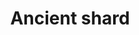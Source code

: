 ---
layout: item
title: Ancient shard
item-id: 19677
datatable: true
id: 19677
name: "Ancient shard"
members: true
lowalch: 81
highalch: 122
examine: "You're not sure what this is, but it feels powerful."
monsters:
  - id: 70
    name: "Skeleton"
    members: false
    combat_level: 22
    wiki_url: "https://oldschool.runescape.wiki/w/Skeleton#Level_22"
    drops:
      - quantity: "1"
        rarity: 0.0031847133757961785
    image: "https://oldschool.runescape.wiki/images/1/1c/Giant_skeleton_%28Tarn%27s_Lair%29.png?87c63"
  - id: 74
    name: "Skeleton"
    members: false
    combat_level: 21
    wiki_url: "https://oldschool.runescape.wiki/w/Skeleton#Level_21"
    drops:
      - quantity: "1"
        rarity: 0.0031512605042016808
    image: "https://oldschool.runescape.wiki/images/1/1c/Giant_skeleton_%28Tarn%27s_Lair%29.png?87c63"
  - id: 77
    name: "Skeleton"
    members: false
    combat_level: 25
    wiki_url: "https://oldschool.runescape.wiki/w/Skeleton#Level_25"
    drops:
      - quantity: "1"
        rarity: 0.003105590062111801
    image: "https://oldschool.runescape.wiki/images/1/1c/Giant_skeleton_%28Tarn%27s_Lair%29.png?87c63"
  - id: 82
    name: "Skeleton"
    members: false
    combat_level: 45
    wiki_url: "https://oldschool.runescape.wiki/w/Skeleton#Level_45"
    drops:
      - quantity: "1"
        rarity: 0.003401360544217687
    image: "https://oldschool.runescape.wiki/images/1/1c/Giant_skeleton_%28Tarn%27s_Lair%29.png?87c63"
  - id: 104
    name: "Hellhound"
    members: true
    combat_level: 122
    wiki_url: "https://oldschool.runescape.wiki/w/Hellhound#Level_122"
    drops:
      - quantity: "1"
        rarity: 0.00390625
    image: "https://oldschool.runescape.wiki/images/3/3e/Hellhound.png?a089e"
  - id: 240
    name: "Black demon"
    members: true
    combat_level: 172
    wiki_url: "https://oldschool.runescape.wiki/w/Black_demon#Level_172"
    drops:
      - quantity: "1"
        rarity: 0.004373177842565598
    image: "https://oldschool.runescape.wiki/images/0/00/Black_demon.png?5ecf8"
  - id: 270
    name: "Bronze dragon"
    members: true
    combat_level: 131
    wiki_url: "https://oldschool.runescape.wiki/w/Bronze_dragon#Standard"
    drops:
      - quantity: "1"
        rarity: 0.003968253968253968
    image: "https://oldschool.runescape.wiki/images/8/8f/Bronze_dragon.png?58670"
  - id: 272
    name: "Iron dragon"
    members: true
    combat_level: 189
    wiki_url: "https://oldschool.runescape.wiki/w/Iron_dragon#Normal"
    drops:
      - quantity: "1"
        rarity: 0.004477611940298508
    image: "https://oldschool.runescape.wiki/images/4/41/Iron_dragon.png?5b7f9"
  - id: 415
    name: "Abyssal demon"
    members: true
    combat_level: 124
    wiki_url: "https://oldschool.runescape.wiki/w/Abyssal_demon#Standard"
    drops:
      - quantity: "1"
        rarity: 0.004285714285714286
    image: "https://oldschool.runescape.wiki/images/2/21/Abyssal_demon.png?5e1ed"
  - id: 423
    name: "Dust devil"
    members: true
    combat_level: 93
    wiki_url: "https://oldschool.runescape.wiki/w/Dust_devil#Level_93"
    drops:
      - quantity: "1"
        rarity: 0.00379746835443038
    image: "https://oldschool.runescape.wiki/images/5/5e/Dust_devil.png?4b2c4"
  - id: 970
    name: "Dagannoth"
    members: true
    combat_level: 74
    wiki_url: "https://oldschool.runescape.wiki/w/Dagannoth#Level_74_(1)"
    drops:
      - quantity: "1"
        rarity: 0.003488372093023256
    image: "https://oldschool.runescape.wiki/images/thumb/b/bb/Dagannoth.png/1200px-Dagannoth.png?81f00"
  - id: 973
    name: "Dagannoth"
    members: true
    combat_level: 92
    wiki_url: "https://oldschool.runescape.wiki/w/Dagannoth#Level_92_(1)"
    drops:
      - quantity: "1"
        rarity: 0.003947368421052632
    image: "https://oldschool.runescape.wiki/images/thumb/b/bb/Dagannoth.png/1200px-Dagannoth.png?81f00"
  - id: 2005
    name: "Lesser demon"
    members: false
    combat_level: 82
    wiki_url: "https://oldschool.runescape.wiki/w/Lesser_demon#Level_82"
    drops:
      - quantity: "1"
        rarity: 0.003562945368171022
    image: "https://oldschool.runescape.wiki/images/6/6d/Lesser_demon.png?65f08"
  - id: 2025
    name: "Greater demon"
    members: false
    combat_level: 92
    wiki_url: "https://oldschool.runescape.wiki/w/Greater_demon#Level_92"
    drops:
      - quantity: "1"
        rarity: 0.0036496350364963502
    image: "https://oldschool.runescape.wiki/images/5/56/Greater_demon.png?f293e"
  - id: 2075
    name: "Fire giant"
    members: true
    combat_level: 86
    wiki_url: "https://oldschool.runescape.wiki/w/Fire_giant#Level_86"
    drops:
      - quantity: "1"
        rarity: 0.003856041131105399
    image: ""
  - id: 2090
    name: "Moss giant"
    members: false
    combat_level: 42
    wiki_url: "https://oldschool.runescape.wiki/w/Moss_giant#Level_42"
    drops:
      - quantity: "1"
        rarity: 0.0034090909090909094
    image: "https://oldschool.runescape.wiki/images/6/61/Moss_giant.png?3c6c6"
  - id: 2097
    name: "Cyclops"
    members: true
    combat_level: 56
    wiki_url: "https://oldschool.runescape.wiki/w/Cyclops#Level_56"
    drops:
      - quantity: "1"
        rarity: 0.0035294117647058825
    image: "https://oldschool.runescape.wiki/images/a/a9/Cyclops.png?dd786"
  - id: 2098
    name: "Hill Giant"
    members: false
    combat_level: 28
    wiki_url: "https://oldschool.runescape.wiki/w/Hill_Giant#1"
    drops:
      - quantity: "1"
        rarity: 0.0032258064516129032
    image: "https://oldschool.runescape.wiki/images/5/5f/Hill_Giant.png?d162a"
  - id: 2137
    name: "Cyclops"
    members: true
    combat_level: 106
    wiki_url: "https://oldschool.runescape.wiki/w/Cyclops#Level_106"
    drops:
      - quantity: "1"
        rarity: 0.004285714285714286
    image: "https://oldschool.runescape.wiki/images/a/a9/Cyclops.png?dd786"
  - id: 2235
    name: "Cyclops"
    members: true
    combat_level: 81
    wiki_url: "https://oldschool.runescape.wiki/w/Cyclops#Level_81"
    drops:
      - quantity: "1"
        rarity: 0.0038461538461538464
    image: "https://oldschool.runescape.wiki/images/a/a9/Cyclops.png?dd786"
  - id: 2464
    name: "Cyclops"
    members: true
    combat_level: 76
    wiki_url: "https://oldschool.runescape.wiki/w/Cyclops#Level_76"
    drops:
      - quantity: "1"
        rarity: 0.0037500000000000007
    image: "https://oldschool.runescape.wiki/images/a/a9/Cyclops.png?dd786"
  - id: 2514
    name: "Ankou"
    members: false
    combat_level: 75
    wiki_url: "https://oldschool.runescape.wiki/w/Ankou#Level_75"
    drops:
      - quantity: "1"
        rarity: 0.0034090909090909094
    image: ""
  - id: 2515
    name: "Ankou"
    members: false
    combat_level: 82
    wiki_url: "https://oldschool.runescape.wiki/w/Ankou#Level_82"
    drops:
      - quantity: "1"
        rarity: 0.0034482758620689655
    image: ""
  - id: 2516
    name: "Ankou"
    members: false
    combat_level: 86
    wiki_url: "https://oldschool.runescape.wiki/w/Ankou#Level_86"
    drops:
      - quantity: "1"
        rarity: 0.003488372093023256
    image: ""
  - id: 2520
    name: "Skeleton"
    members: false
    combat_level: 68
    wiki_url: "https://oldschool.runescape.wiki/w/Skeleton#Level_68"
    drops:
      - quantity: "1"
        rarity: 0.003488372093023256
    image: "https://oldschool.runescape.wiki/images/1/1c/Giant_skeleton_%28Tarn%27s_Lair%29.png?87c63"
  - id: 2521
    name: "Skeleton"
    members: false
    combat_level: 60
    wiki_url: "https://oldschool.runescape.wiki/w/Skeleton#Level_60"
    drops:
      - quantity: "1"
        rarity: 0.003488372093023256
    image: "https://oldschool.runescape.wiki/images/1/1c/Giant_skeleton_%28Tarn%27s_Lair%29.png?87c63"
  - id: 2524
    name: "Skeleton"
    members: false
    combat_level: 85
    wiki_url: "https://oldschool.runescape.wiki/w/Skeleton#Level_85"
    drops:
      - quantity: "1"
        rarity: 0.0035460992907801418
    image: "https://oldschool.runescape.wiki/images/1/1c/Giant_skeleton_%28Tarn%27s_Lair%29.png?87c63"
  - id: 2844
    name: "Magic axe"
    members: true
    combat_level: 42
    wiki_url: "https://oldschool.runescape.wiki/w/Magic_axe"
    drops:
      - quantity: "1"
        rarity: 0.003289473684210526
    image: "https://oldschool.runescape.wiki/images/thumb/a/a3/Magic_axe.png/1200px-Magic_axe.png?956ac"
  - id: 3133
    name: "Hellhound"
    members: true
    combat_level: 127
    wiki_url: "https://oldschool.runescape.wiki/w/Hellhound#Level_127"
    drops:
      - quantity: "1"
        rarity: 0.00390625
    image: "https://oldschool.runescape.wiki/images/3/3e/Hellhound.png?a089e"
  - id: 3612
    name: "Possessed pickaxe"
    members: true
    combat_level: 50
    wiki_url: "https://oldschool.runescape.wiki/w/Possessed_pickaxe"
    drops:
      - quantity: "1"
        rarity: 0.0032608695652173916
    image: "https://oldschool.runescape.wiki/images/c/cf/Possessed_pickaxe.png?a07de"
  - id: 3851
    name: "Moss giant"
    members: true
    combat_level: 48
    wiki_url: "https://oldschool.runescape.wiki/w/Moss_giant#Level_48"
    drops:
      - quantity: "1"
        rarity: 0.0036144578313253017
    image: "https://oldschool.runescape.wiki/images/6/61/Moss_giant.png?3c6c6"
  - id: 6295
    name: "Black demon (hard)"
    members: true
    combat_level: 292
    wiki_url: "https://oldschool.runescape.wiki/w/Black_demon#Hard"
    drops:
      - quantity: "1"
        rarity: 0.006122448979591837
    image: "https://oldschool.runescape.wiki/images/0/00/Black_demon.png?5ecf8"
  - id: 6740
    name: "Shade"
    members: false
    combat_level: 159
    wiki_url: "https://oldschool.runescape.wiki/w/Shade#Stronghold_of_Security"
    drops:
      - quantity: "1"
        rarity: 0.004545454545454545
    image: "https://oldschool.runescape.wiki/images/d/dc/Shade.png?b6ad1"
  - id: 7242
    name: "Black demon"
    members: true
    combat_level: 184
    wiki_url: "https://oldschool.runescape.wiki/w/Black_demon#Level_184"
    drops:
      - quantity: "1"
        rarity: 0.004545454545454545
    image: "https://oldschool.runescape.wiki/images/0/00/Black_demon.png?5ecf8"
  - id: 7243
    name: "Black demon"
    members: true
    combat_level: 178
    wiki_url: "https://oldschool.runescape.wiki/w/Black_demon#Level_178"
    drops:
      - quantity: "1"
        rarity: 0.004411764705882353
    image: "https://oldschool.runescape.wiki/images/0/00/Black_demon.png?5ecf8"
  - id: 7244
    name: "Greater demon"
    members: true
    combat_level: 101
    wiki_url: "https://oldschool.runescape.wiki/w/Greater_demon#Level_101"
    drops:
      - quantity: "1"
        rarity: 0.003947368421052632
    image: "https://oldschool.runescape.wiki/images/5/56/Greater_demon.png?f293e"
  - id: 7245
    name: "Greater demon"
    members: true
    combat_level: 100
    wiki_url: "https://oldschool.runescape.wiki/w/Greater_demon#Level_100"
    drops:
      - quantity: "1"
        rarity: 0.0038961038961038965
    image: "https://oldschool.runescape.wiki/images/5/56/Greater_demon.png?f293e"
  - id: 7246
    name: "Greater demon"
    members: true
    combat_level: 113
    wiki_url: "https://oldschool.runescape.wiki/w/Greater_demon#Level_113"
    drops:
      - quantity: "1"
        rarity: 0.004054054054054054
    image: "https://oldschool.runescape.wiki/images/5/56/Greater_demon.png?f293e"
  - id: 7247
    name: "Lesser demon"
    members: true
    combat_level: 87
    wiki_url: "https://oldschool.runescape.wiki/w/Lesser_demon#Level_87"
    drops:
      - quantity: "1"
        rarity: 0.0036319612590799033
    image: "https://oldschool.runescape.wiki/images/6/6d/Lesser_demon.png?65f08"
  - id: 7248
    name: "Lesser demon"
    members: true
    combat_level: 94
    wiki_url: "https://oldschool.runescape.wiki/w/Lesser_demon#Level_94"
    drops:
      - quantity: "1"
        rarity: 0.0037313432835820895
    image: "https://oldschool.runescape.wiki/images/6/6d/Lesser_demon.png?65f08"
  - id: 7249
    name: "Dust devil"
    members: true
    combat_level: 110
    wiki_url: "https://oldschool.runescape.wiki/w/Dust_devil#Level_110"
    drops:
      - quantity: "1"
        rarity: 0.004054054054054054
    image: "https://oldschool.runescape.wiki/images/5/5e/Dust_devil.png?4b2c4"
  - id: 7251
    name: "Fire giant"
    members: true
    combat_level: 109
    wiki_url: "https://oldschool.runescape.wiki/w/Fire_giant#Level_109"
    drops:
      - quantity: "1"
        rarity: 0.004285714285714286
    image: ""
  - id: 7252
    name: "Fire giant"
    members: true
    combat_level: 104
    wiki_url: "https://oldschool.runescape.wiki/w/Fire_giant#Level_104"
    drops:
      - quantity: "1"
        rarity: 0.004054054054054054
    image: ""
  - id: 7253
    name: "Bronze dragon"
    members: true
    combat_level: 143
    wiki_url: "https://oldschool.runescape.wiki/w/Bronze_dragon#Catacombs_of_Kourend"
    drops:
      - quantity: "1"
        rarity: 0.003968253968253968
    image: "https://oldschool.runescape.wiki/images/8/8f/Bronze_dragon.png?58670"
  - id: 7254
    name: "Iron dragon"
    members: true
    combat_level: 215
    wiki_url: "https://oldschool.runescape.wiki/w/Iron_dragon#Catacombs_of_Kourend"
    drops:
      - quantity: "1"
        rarity: 0.004918032786885246
    image: "https://oldschool.runescape.wiki/images/4/41/Iron_dragon.png?5b7f9"
  - id: 7255
    name: "Steel dragon"
    members: true
    combat_level: 274
    wiki_url: "https://oldschool.runescape.wiki/w/Steel_dragon#Catacombs_of_Kourend"
    drops:
      - quantity: "1"
        rarity: 0.006
    image: "https://oldschool.runescape.wiki/images/0/0b/Steel_dragon.png?dd42e"
  - id: 7257
    name: "Ankou"
    members: false
    combat_level: 95
    wiki_url: "https://oldschool.runescape.wiki/w/Ankou#Level_95"
    drops:
      - quantity: "1"
        rarity: 0.0034090909090909094
    image: ""
  - id: 7266
    name: "King Sand Crab"
    members: true
    combat_level: 107
    wiki_url: "https://oldschool.runescape.wiki/w/King_Sand_Crab#Active"
    drops:
      - quantity: "1"
        rarity: 0.005
    image: "https://oldschool.runescape.wiki/images/8/81/King_Sand_Crab.png?97237"
  - id: 7272
    name: "Twisted Banshee"
    members: true
    combat_level: 89
    wiki_url: "https://oldschool.runescape.wiki/w/Twisted_Banshee"
    drops:
      - quantity: "1"
        rarity: 0.0037500000000000007
    image: "https://oldschool.runescape.wiki/images/5/51/Twisted_Banshee.png?9d60d"
  - id: 7273
    name: "Brutal blue dragon"
    members: true
    combat_level: 271
    wiki_url: "https://oldschool.runescape.wiki/w/Brutal_blue_dragon"
    drops:
      - quantity: "1"
        rarity: 0.0058823529411764705
    image: "https://oldschool.runescape.wiki/images/0/01/Brutal_blue_dragon.png?24f54"
  - id: 7274
    name: "Brutal red dragon"
    members: true
    combat_level: 289
    wiki_url: "https://oldschool.runescape.wiki/w/Brutal_red_dragon"
    drops:
      - quantity: "1"
        rarity: 0.006976744186046512
    image: "https://oldschool.runescape.wiki/images/0/0d/Brutal_red_dragon.png?24f54"
  - id: 7275
    name: "Brutal black dragon"
    members: true
    combat_level: 318
    wiki_url: "https://oldschool.runescape.wiki/w/Brutal_black_dragon"
    drops:
      - quantity: "1"
        rarity: 0.008108108108108109
    image: "https://oldschool.runescape.wiki/images/a/a2/Brutal_black_dragon.png?24f54"
  - id: 7276
    name: "Mutated Bloodveld"
    members: true
    combat_level: 123
    wiki_url: "https://oldschool.runescape.wiki/w/Mutated_Bloodveld"
    drops:
      - quantity: "1"
        rarity: 0.004545454545454545
    image: "https://oldschool.runescape.wiki/images/thumb/8/85/Mutated_Bloodveld.png/1200px-Mutated_Bloodveld.png?64d32"
  - id: 7277
    name: "Warped Jelly"
    members: true
    combat_level: 112
    wiki_url: "https://oldschool.runescape.wiki/w/Warped_Jelly"
    drops:
      - quantity: "1"
        rarity: 0.004166666666666667
    image: "https://oldschool.runescape.wiki/images/thumb/3/31/Warped_Jelly.png/1200px-Warped_Jelly.png?3929c"
  - id: 7278
    name: "Greater Nechryael"
    members: true
    combat_level: 200
    wiki_url: "https://oldschool.runescape.wiki/w/Greater_Nechryael"
    drops:
      - quantity: "1"
        rarity: 0.005084745762711865
    image: "https://oldschool.runescape.wiki/images/d/dc/Greater_Nechryael.png?a4d2b"
  - id: 7279
    name: "Deviant spectre"
    members: true
    combat_level: 169
    wiki_url: "https://oldschool.runescape.wiki/w/Deviant_spectre"
    drops:
      - quantity: "1"
        rarity: 0.004838709677419355
    image: "https://oldschool.runescape.wiki/images/2/28/Deviant_spectre.png?17609"
  - id: 7286
    name: "Skotizo"
    members: true
    combat_level: 321
    wiki_url: "https://oldschool.runescape.wiki/w/Skotizo"
    drops:
      - quantity: "1"
        rarity: 0.75
      - quantity: "2"
        rarity: 0.15
      - quantity: "3"
        rarity: 0.05
      - quantity: "4"
        rarity: 0.04
      - quantity: "5"
        rarity: 0.01
    image: "https://oldschool.runescape.wiki/images/thumb/a/a8/Skotizo.png/1200px-Skotizo.png?dc8b8"
  - id: 7391
    name: "Screaming twisted banshee"
    members: true
    combat_level: 144
    wiki_url: "https://oldschool.runescape.wiki/w/Screaming_twisted_banshee"
    drops:
      - quantity: "1"
        rarity: 0.005357142857142857
    image: "https://oldschool.runescape.wiki/images/1/1c/Screaming_twisted_banshee.png?46b2a"
  - id: 7398
    name: "Insatiable mutated Bloodveld"
    members: true
    combat_level: 278
    wiki_url: "https://oldschool.runescape.wiki/w/Insatiable_mutated_Bloodveld"
    drops:
      - quantity: "1"
        rarity: 0.016666666666666666
    image: "https://oldschool.runescape.wiki/images/thumb/7/73/Insatiable_mutated_Bloodveld.png/1200px-Insatiable_mutated_Bloodveld.png?5b7f9"
  - id: 7400
    name: "Vitreous warped Jelly"
    members: true
    combat_level: 241
    wiki_url: "https://oldschool.runescape.wiki/w/Vitreous_warped_Jelly"
    drops:
      - quantity: "1"
        rarity: 0.005357142857142857
    image: "https://oldschool.runescape.wiki/images/thumb/f/f0/Vitreous_warped_Jelly.png/1200px-Vitreous_warped_Jelly.png?4216f"
  - id: 7403
    name: "Repugnant spectre"
    members: true
    combat_level: 335
    wiki_url: "https://oldschool.runescape.wiki/w/Repugnant_spectre"
    drops:
      - quantity: "1"
        rarity: 0.013636363636363637
    image: "https://oldschool.runescape.wiki/images/4/43/Repugnant_spectre.png?f57eb"
  - id: 7404
    name: "Choke devil"
    members: true
    combat_level: 264
    wiki_url: "https://oldschool.runescape.wiki/w/Choke_devil"
    drops:
      - quantity: "1"
        rarity: 0.0075000000000000015
    image: "https://oldschool.runescape.wiki/images/6/6c/Choke_devil.png?dc8a9"
  - id: 7410
    name: "Greater abyssal demon"
    members: true
    combat_level: 342
    wiki_url: "https://oldschool.runescape.wiki/w/Greater_abyssal_demon"
    drops:
      - quantity: "1"
        rarity: 0.015000000000000003
    image: "https://oldschool.runescape.wiki/images/9/9b/Greater_abyssal_demon.png?8e615"
  - id: 7411
    name: "Nechryarch"
    members: true
    combat_level: 300
    wiki_url: "https://oldschool.runescape.wiki/w/Nechryarch"
    drops:
      - quantity: "1"
        rarity: 0.008333333333333333
    image: "https://oldschool.runescape.wiki/images/f/f8/Nechryarch.png?64d32"
  - id: 7864
    name: "Ankou"
    members: false
    combat_level: 98
    wiki_url: "https://oldschool.runescape.wiki/w/Ankou#Level_98"
    drops:
      - quantity: "1"
        rarity: 0.0037500000000000007
    image: ""
  - id: 7871
    name: "Greater demon"
    members: true
    combat_level: 104
    wiki_url: "https://oldschool.runescape.wiki/w/Greater_demon#Level_104"
    drops:
      - quantity: "1"
        rarity: 0.003947368421052632
    image: "https://oldschool.runescape.wiki/images/5/56/Greater_demon.png?f293e"
  - id: 7874
    name: "Black demon"
    members: true
    combat_level: 188
    wiki_url: "https://oldschool.runescape.wiki/w/Black_demon#Level_188"
    drops:
      - quantity: "1"
        rarity: 0.005
    image: "https://oldschool.runescape.wiki/images/0/00/Black_demon.png?5ecf8"
  - id: 7877
    name: "Hellhound"
    members: true
    combat_level: 136
    wiki_url: "https://oldschool.runescape.wiki/w/Hellhound#Level_136"
    drops:
      - quantity: "1"
        rarity: 0.004285714285714286
    image: "https://oldschool.runescape.wiki/images/3/3e/Hellhound.png?a089e"
  - id: 8736
    name: "Moss Giant"
    members: true
    combat_level: 84
    wiki_url: "https://oldschool.runescape.wiki/w/Moss_giant#Level_84"
    drops:
      - quantity: "1"
        rarity: 0.003947368421052632
    image: "https://oldschool.runescape.wiki/images/6/61/Moss_giant.png?3c6c6"
---